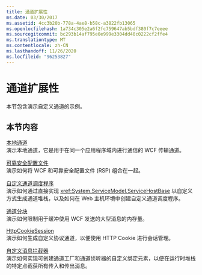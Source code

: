 ```yaml
---
title: 通道扩展性
ms.date: 03/30/2017
ms.assetid: 4cc3b20b-778a-4ae8-b58c-a3822fb13065
ms.openlocfilehash: 1a734c305e2a6f2fc759647ab5bdf380f7c7eeee
ms.sourcegitcommit: bc293b14af795e0e999e3304dd40c0222cf2ffe4
ms.translationtype: MT
ms.contentlocale: zh-CN
ms.lasthandoff: 11/26/2020
ms.locfileid: "96253827"
---
```

# <a name="channels-extensibility"></a>通道扩展性

本节包含演示自定义通道的示例。  
  
## <a name="in-this-section"></a>本节内容  

 [本地通道](local-channel.md)  
 演示本地通道，它是用于在同一个应用程序域内进行通信的 WCF 传输通道。  
  
 [可靠安全配置文件](reliable-secure-profile.md)  
 演示如何将 WCF 和可靠安全配置文件 (RSP) 组合在一起。  
  
 [自定义通道调度程序](custom-channel-dispatcher.md)  
 演示如何通过直接实现 <xref:System.ServiceModel.ServiceHostBase> 以自定义方式生成通道堆栈，以及如何在 Web 主机环境中创建自定义通道调度程序。  
  
 [通道分块](chunking-channel.md)  
 演示如何限制用于缓冲使用 WCF 发送的大型消息的内存量。
  
 [HttpCookieSession](httpcookiesession.md)  
 演示如何生成自定义协议通道，以便使用 HTTP Cookie 进行会话管理。  
  
 [自定义消息拦截器](custom-message-interceptor.md)  
 演示如何实现可创建通道工厂和通道侦听器的自定义绑定元素，以便在运行时堆栈的特定点截获所有传入和传出消息。
